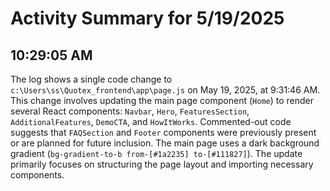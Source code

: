# Activity Summary for 5/19/2025

## 10:29:05 AM
The log shows a single code change to `c:\Users\ss\Quotex_frontend\app\page.js` on May 19, 2025, at 9:31:46 AM.  This change involves updating the main page component (`Home`) to render several React components: `Navbar`, `Hero`, `FeaturesSection`, `AdditionalFeatures`, `DemoCTA`, and `HowItWorks`.  Commented-out code suggests that `FAQSection` and `Footer` components were previously present or are planned for future inclusion. The main page uses a dark background gradient (`bg-gradient-to-b from-[#1a2235] to-[#111827]`). The update primarily focuses on structuring the page layout and importing necessary components.
